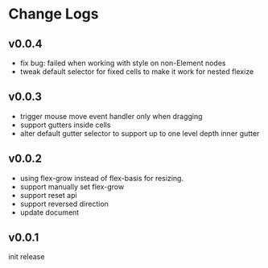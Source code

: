 # Change Logs

## v0.0.4

 - fix bug: failed when working with style on non-Element nodes 
 - tweak default selector for fixed cells to make it work for nested flexize


## v0.0.3

 - trigger mouse move event handler only when dragging
 - support gutters inside cells
 - alter default gutter selector to support up to one level depth inner gutter


## v0.0.2

 - using flex-grow instead of flex-basis for resizing.
 - support manually set flex-grow
 - support reset api
 - support reversed direction
 - update document


## v0.0.1

init release
